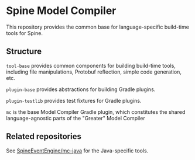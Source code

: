 # Spine Model Compiler

This repository provides the common base for language-specific build-time tools for Spine.

## Structure

`tool-base` provides common components for building build-time tools, including file manipulations,
Protobuf reflection, simple code generation, etc.

`plugin-base` provides abstractions for building Gradle plugins.

`plugin-testlib` provides test fixtures for Gradle plugins.

`mc` is the base Model Compiler Gradle plugin, which constitutes the shared language-agnostic parts
of the "Greater" Model Compiler

## Related repositories

See [SpineEventEngine/mc-java](https://github.com/SpineEventEngine/mc-java) for the Java-specific
tools.

